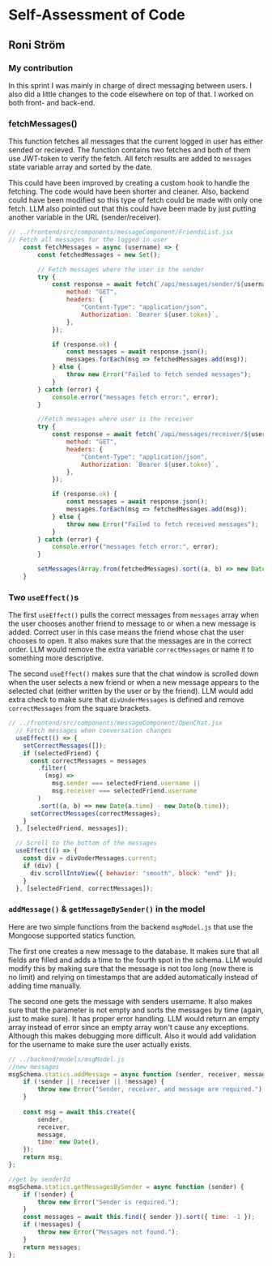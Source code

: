 # Self-Assessment of Code

## Roni Ström

### My contribution

In this sprint I was mainly in charge of direct messaging between users. I also did a little changes to the code elsewhere on top of that. I worked on both front- and back-end. 

### fetchMessages()

This function fetches all messages that the current logged in user has either sended or recieved. The function contains two fetches and both of them use JWT-token to verify the fetch. All fetch results are added to `messages` state variable array and sorted by the date. 

This could have been improved by creating a custom hook to handle the fetching. The code would have been shorter and cleaner. Also, backend could have been modified so this type of fetch could be made with only one fetch. LLM also pointed out that this could have been made by just putting another variable in the URL (sender/receiver). 

```js
// ../frontend/src/components/messageComponent/FriendsList.jsx
// Fetch all messages for the logged in user
    const fetchMessages = async (username) => {
        const fetchedMessages = new Set();

        // Fetch messages where the user is the sender
        try {
            const response = await fetch(`/api/messages/sender/${username}`, {
                method: "GET",
                headers: {
                    "Content-Type": "application/json",
                    Authorization: `Bearer ${user.token}`,
                },
            });

            if (response.ok) {
                const messages = await response.json();
                messages.forEach(msg => fetchedMessages.add(msg));
            } else {
                throw new Error("Failed to fetch sended messages");
            }
        } catch (error) {
            console.error("messages fetch error:", error);
        }

        //Fetch messages where user is the receiver
        try {
            const response = await fetch(`/api/messages/receiver/${username}`, {
                method: "GET",
                headers: {
                    "Content-Type": "application/json",
                    Authorization: `Bearer ${user.token}`,
                },
            });

            if (response.ok) {
                const messages = await response.json();
                messages.forEach(msg => fetchedMessages.add(msg));
            } else {
                throw new Error("Failed to fetch received messages");
            }
        } catch (error) {
            console.error("messages fetch error:", error);
        }

        setMessages(Array.from(fetchedMessages).sort((a, b) => new Date(b.time) - new Date(a.time)));
    }
```

### Two `useEffect()`s

The first `useEffect()` pulls the correct messages from `messages` array when the user chooses another friend to message to or when a new message is added. Correct user in this case means the friend whose chat the user chooses to open. It also makes sure that the messages are in the correct order. LLM would remove the extra variable `correctMessages` or name it to something more descriptive. 

The second `useEffect()` makes sure that the chat window is scrolled down when the user selects a new friend or when a new message appears to the selected chat (either written by the user or by the friend). LLM would add extra check to make sure that `divUnderMessages` is defined and remove `correctMessages` from the square brackets. 

```js
// ../frontend/src/components/messageComponent/OpenChat.jsx
  // Fetch messages when conversation changes
  useEffect(() => {
    setCorrectMessages([]);
    if (selectedFriend) {
      const correctMessages = messages
        .filter(
          (msg) =>
            msg.sender === selectedFriend.username ||
            msg.receiver === selectedFriend.username
        )
        .sort((a, b) => new Date(a.time) - new Date(b.time));
      setCorrectMessages(correctMessages);
    }
  }, [selectedFriend, messages]);

  // Scroll to the bottom of the messages
  useEffect(() => {
    const div = divUnderMessages.current;
    if (div) {
      div.scrollIntoView({ behavior: "smooth", block: "end" });
    }
  }, [selectedFriend, correctMessages]);
```

### `addMessage()` & `getMessageBySender()` in the model

Here are two simple functions from the backend `msgModel.js` that use the Mongoose supported statics function. 

The first one creates a new message to the database. It makes sure that all fields are filled and adds a time to the fourth spot in the schema. LLM would modify this by making sure that the message is not too long (now there is no limit) and relying on timestamps that are added automatically instead of adding time manually.

The second one gets the message with senders username. It also makes sure that the parameter is not empty and sorts the messages by time (again, just to make sure). It has proper error handling. LLM would return an empty array instead of error since an empty array won't cause any exceptions. Although this makes debugging more difficult. Also it would add validation for the username to make sure the user actually exists. 

```js
// ../backend/models/msgModel.js
//new messages
msgSchema.statics.addMessage = async function (sender, receiver, message) {
    if (!sender || !receiver || !message) {
        throw new Error("Sender, receiver, and message are required.");
    }
    
    const msg = await this.create({
        sender,
        receiver,
        message,
        time: new Date(),
    });
    return msg;
};

//get by senderId
msgSchema.statics.getMessagesBySender = async function (sender) {
    if (!sender) {
        throw new Error("Sender is required.");
    }
    const messages = await this.find({ sender }).sort({ time: -1 });
    if (!messages) {
        throw new Error("Messages not found.");
    }
    return messages;
};
```